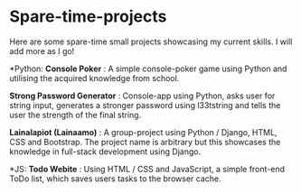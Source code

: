 # Spare-time-projects
Here are some spare-time small projects showcasing my current skills. I will add more as I go!

*Python:
**Console Poker** : A simple console-poker game using Python and utilising the acquired knowledge from school.

**Strong Password Generator** : Console-app using Python, asks user for string input, generates a stronger password using l33tstring and tells the user the strength of the final string.

**Lainalapiot (Lainaamo)** : A group-project using Python / Django, HTML, CSS and Bootstrap. The project name is arbitrary but this showcases the knowledge in full-stack development using Django.

*JS:
**Todo Webite** : Using HTML / CSS and JavaScript, a simple front-end ToDo list, which saves users tasks to the browser cache.
